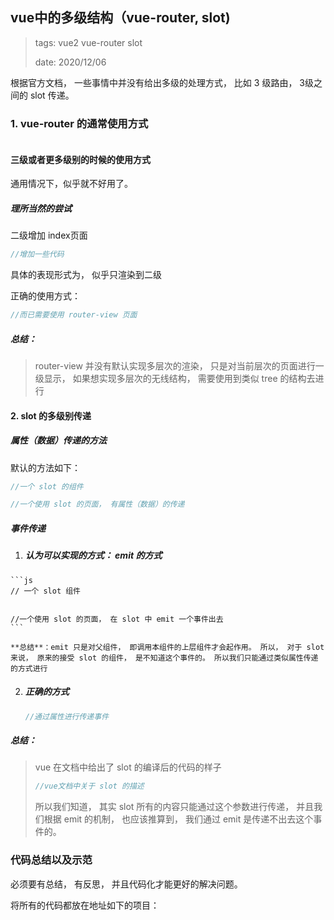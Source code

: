 ## vue中的多级结构（vue-router, slot)

> tags: vue2 vue-router slot
>
> date: 2020/12/06

根据官方文档， 一些事情中并没有给出多级的处理方式， 比如 3 级路由， 3级之间的 slot 传递。

### 1. vue-router 的通常使用方式

```js

```



#### 三级或者更多级别的时候的使用方式

通用情况下，似乎就不好用了。

##### 理所当然的尝试

二级增加 index页面

```js
//增加一些代码
```



具体的表现形式为， 似乎只渲染到二级

正确的使用方式：

```js
//而已需要使用 router-view 页面
```



##### 总结：

> router-view 并没有默认实现多层次的渲染， 只是对当前层次的页面进行一级显示， 如果想实现多层次的无线结构， 需要使用到类似 tree 的结构去进行


#### 2. slot 的多级别传递

##### 属性（数据）传递的方法

默认的方法如下：

```js
//一个 slot 的组件

//一个使用 slot 的页面， 有属性（数据）的传递
```



##### 事件传递

  1. ##### 认为可以实现的方式： emit 的方式
    
    ```js
    // 一个 slot 组件
    
    
    //一个使用 slot 的页面， 在 slot 中 emit 一个事件出去
    ```
    
    **总结**：emit 只是对父组件， 即调用本组件的上层组件才会起作用。 所以， 对于 slot 来说， 原来的接受 slot 的组件， 是不知道这个事件的。 所以我们只能通过类似属性传递的方式进行
    
  2. ##### 正确的方式

     ```js
     //通过属性进行传递事件
     ```

##### 总结：

> vue 在文档中给出了 slot  的编译后的代码的样子
>
> ```js
> //vue文档中关于 slot 的描述
> ```
>
> 所以我们知道， 其实 slot 所有的内容只能通过这个参数进行传递， 并且我们根据 emit 的机制， 也应该推算到， 我们通过 emit 是传递不出去这个事件的。

### 代码总结以及示范

必须要有总结， 有反思， 并且代码化才能更好的解决问题。

将所有的代码都放在地址如下的项目：

